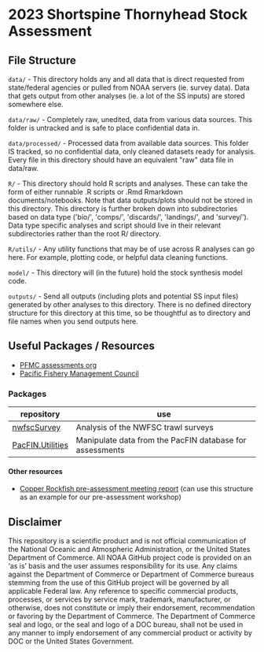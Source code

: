 # 2023 Shortspine Thornyhead Stock Assessment
## File Structure 
`data/` - This directory holds any and all data that is direct requested from state/federal agencies or pulled from NOAA servers (ie. survey data). Data that gets output from other analyses (ie. a lot of the SS inputs) are stored somewhere else.

`data/raw/` - Completely raw, unedited, data from various data sources. This folder is untracked and is safe to place confidential data in.

`data/processed/` - Processed data from available data sources. This folder IS tracked, so no confidential data, only cleaned datasets ready for analysis. Every file in this directory should have an equivalent "raw" data file in data/raw.

`R/` - This directory should hold R scripts and analyses. These can take the form of either runnable .R scripts or .Rmd Rmarkdown documents/notebooks. Note that data outputs/plots should not be stored in this directory. This directory is further broken down into subdirectories based on data type ('bio/', 'comps/', 'discards/', 'landings/', and 'survey/'). Data type specific analyses and script should live in their relevant subdirectories rather than the root R/ directory.

`R/utils/` - Any utility functions that may be of use across R analyses can go here. For example, plotting code, or helpful data cleaning functions.

`model/` - This directory will (in the future) hold the stock synthesis model code.

`outputs/` - Send all outputs (including plots and potential SS input files) generated by other analyses to this directory. There is no defined directory structure for this directory at this time, so be thoughtful as to directory and file names when you send outputs here.

## Useful Packages / Resources

* [PFMC assessments org](https://github.com/pfmc-assessments)
* [Pacific Fishery Management Council](https://www.pcouncil.org)

### Packages
repository | use 
-- | -- 
[nwfscSurvey](http://pfmc-assessments.github.io/nwfscSurvey/) | Analysis of the NWFSC trawl surveys 
[PacFIN.Utilities](https://pfmc-assessments.github.io/PacFIN.Utilities/) | Manipulate data from the PacFIN database for assessments 

#### Other resources 
* [Copper Rockfish pre-assessment meeting report](https://github.com/pfmc-assessments/copper_rockfish_2023/blob/main/documents/pre-assessment_data_workshop/report.Rmd) (can use this structure as an example for our pre-assessment workshop)

## Disclaimer 

This repository is a scientific product and is not official communication of the National Oceanic and Atmospheric Administration, or the United States Department of Commerce. All NOAA GitHub project code is provided on an ‘as is’ basis and the user assumes responsibility for its use. Any claims against the Department of Commerce or Department of Commerce bureaus stemming from the use of this GitHub project will be governed by all applicable Federal law. Any reference to specific commercial products, processes, or services by service mark, trademark, manufacturer, or otherwise, does not constitute or imply their endorsement, recommendation or favoring by the Department of Commerce. The Department of Commerce seal and logo, or the seal and logo of a DOC bureau, shall not be used in any manner to imply endorsement of any commercial product or activity by DOC or the United States Government.
